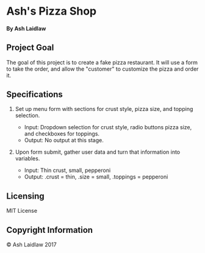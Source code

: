# Ash's Pizza Shop
#### By Ash Laidlaw

## Project Goal

The goal of this project is to create a fake pizza restaurant. It will use a form to take the order, and allow the "customer" to customize the pizza and order it.

## Specifications

1. Set up menu form with sections for crust style, pizza size, and topping selection.
   * Input: Dropdown selection for crust style, radio buttons pizza size, and checkboxes for toppings.
   * Output: No output at this stage.

2. Upon form submit, gather user data and turn that information into variables.
   * Input: Thin crust, small, pepperoni
   * Output: .crust = thin, .size = small, .toppings = pepperoni

## Licensing

MIT License

## Copyright Information

© Ash Laidlaw 2017
